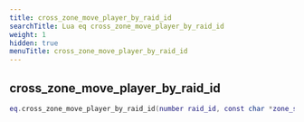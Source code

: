 ```yaml
---
title: cross_zone_move_player_by_raid_id
searchTitle: Lua eq cross_zone_move_player_by_raid_id
weight: 1
hidden: true
menuTitle: cross_zone_move_player_by_raid_id
---
```

## cross_zone_move_player_by_raid_id
```lua
eq.cross_zone_move_player_by_raid_id(number raid_id, const char *zone_short_name) -- void
```